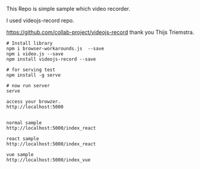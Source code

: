 

This Repo is simple sample which video recorder.

I used videojs-record repo.
    

https://github.com/collab-project/videojs-record
thank you Thijs Triemstra.
    


```
# Install library
npm i browser-workarounds.js  --save
npm i video.js --save
npm install videojs-record --save

# for serving test
npm install -g serve

# now run server
serve

access your browzer.
http://localhost:5000


normal sample
http://localhost:5000/index_react

react sample
http://localhost:5000/index_react

vue sample
http://localhost:5000/index_vue
```



